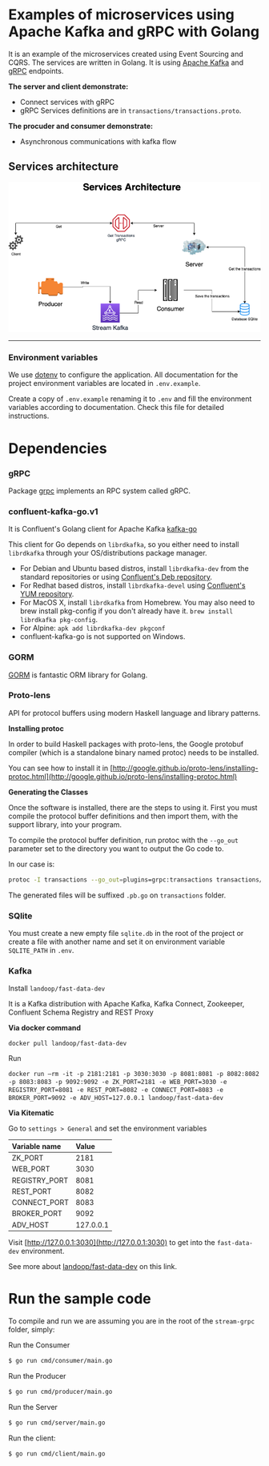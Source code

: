 Examples of microservices using Apache Kafka and gRPC with Golang
===================================================

It is an example of the microservices created using Event Sourcing and CQRS. The services are written in Golang. It is using [Apache Kafka](https://kafka.apache.org/) and [gRPC](https://grpc.io/) endpoints.

**The server and client demonstrate:**
 - Connect services with gRPC
 - gRPC Services definitions are in `transactions/transactions.proto`.
 
**The procuder and consumer demonstrate:**
 - Asynchronous communications with kafka flow


## Services architecture

![](/assets/services.png)

--------

### Environment variables

We use [dotenv](https://github.com/joho/godotenv) to configure the application. All documentation for the project environment variables are located in `.env.example`.

Create a copy of `.env.example` renaming it to `.env` and fill the environment variables according to documentation. Check this file for detailed instructions.

# Dependencies

### gRPC

Package [grpc](https://godoc.org/google.golang.org/grpc) implements an RPC system called gRPC.

### confluent-kafka-go.v1

It is Confluent's Golang client for Apache Kafka 
[kafka-go](https://github.com/confluentinc/confluent-kafka-go)

This client for Go depends on `librdkafka`, so you either need to install `librdkafka`
through your OS/distributions package manager.

- For Debian and Ubuntu based distros, install `librdkafka-dev` from the standard
repositories or using [Confluent's Deb repository](http://docs.confluent.io/current/installation.html#installation-apt).
- For Redhat based distros, install `librdkafka-devel` using [Confluent's YUM repository](http://docs.confluent.io/current/installation.html#rpm-packages-via-yum).
- For MacOS X, install `librdkafka` from Homebrew. You may also need to brew install pkg-config if you don't already have it. `brew install librdkafka pkg-config`.
- For Alpine: `apk add librdkafka-dev pkgconf`
- confluent-kafka-go is not supported on Windows.

### GORM

[GORM](https://gorm.io/) is fantastic ORM library for Golang.


### Proto-lens

API for protocol buffers using modern Haskell language and library patterns.

**Installing protoc**

In order to build Haskell packages with proto-lens, the Google protobuf compiler (which is a standalone binary named protoc) needs to be installed. 

You can see how to install it in [http://google.github.io/proto-lens/installing-protoc.html](http://google.github.io/proto-lens/installing-protoc.html)

**Generating the Classes**

Once the software is installed, there are the steps to using it. First you must compile the protocol buffer definitions and then import them, with the support library, into your program.

To compile the protocol buffer definition, run protoc with the `--go_out` parameter set to the directory you want to output the Go code to.

In our case is:
```sh
protoc -I transactions --go_out=plugins=grpc:transactions transactions/transactions.proto
```
The generated files will be suffixed `.pb.go` on `transactions` folder.

### SQlite

You must create a new empty file `sqlite.db` in the root of the project or create a file with another name and set it on environment variable `SQLITE_PATH` in `.env`. 

### Kafka

Install `landoop/fast-data-dev`

It is a Kafka distribution with Apache Kafka, Kafka Connect, Zookeeper, Confluent Schema Registry and REST Proxy

**Via docker command**
```shell script
docker pull landoop/fast-data-dev
```

Run
```shell script
docker run –rm -it -p 2181:2181 -p 3030:3030 -p 8081:8081 -p 8082:8082 -p 8083:8083 -p 9092:9092 -e ZK_PORT=2181 -e WEB_PORT=3030 -e REGISTRY_PORT=8081 -e REST_PORT=8082 -e CONNECT_PORT=8083 -e BROKER_PORT=9092 -e ADV_HOST=127.0.0.1 landoop/fast-data-dev
```

**Via Kitematic**

Go to `settings > General` and set the environment variables

|Variable name | Value|
|:------|:-----|
| ZK_PORT | 2181 |
| WEB_PORT | 3030 |
| REGISTRY_PORT | 8081 |
| REST_PORT | 8082 |
| CONNECT_PORT | 8083 |
| BROKER_PORT | 9092 |
| ADV_HOST | 127.0.0.1 |

Visit [http://127.0.0.1:3030](http://127.0.0.1:3030) to get into the `fast-data-dev` environment.

See more about [landoop/fast-data-dev](https://hub.docker.com/r/landoop/fast-data-dev) on this link.

# Run the sample code
To compile and run we are assuming you are in the root of the `stream-grpc`
folder, simply:

Run the Consumer

```sh
$ go run cmd/consumer/main.go
```

Run the Producer

```sh
$ go run cmd/producer/main.go
```

Run the Server
```sh
$ go run cmd/server/main.go
```

Run the client:

```sh
$ go run cmd/client/main.go
```


